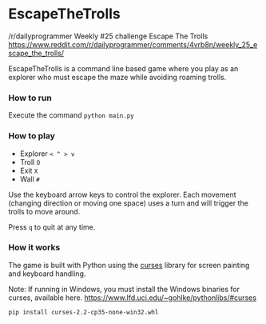 # EscapeTheTrolls
/r/dailyprogrammer Weekly #25 challenge Escape The Trolls
<https://www.reddit.com/r/dailyprogrammer/comments/4vrb8n/weekly_25_escape_the_trolls/>

EscapeTheTrolls is a command line based game where you play as an explorer who must escape the maze while avoiding roaming trolls.

### How to run
Execute the command `python main.py`

### How to play
* Explorer `< ^ > v`
* Troll `O`
* Exit `X`
* Wall `#`

Use the keyboard arrow keys to control the explorer. Each movement (changing direction or moving one space) uses a turn and will trigger the trolls to move around.

Press `q` to quit at any time.

### How it works
The game is built with Python using the [curses](https://docs.python.org/3.5/howto/curses.html) library for screen painting and keyboard handling.

Note: If running in Windows, you must install the Windows binaries for curses, available here.
<https://www.lfd.uci.edu/~gohlke/pythonlibs/#curses>

`pip install curses-2.2-cp35-none-win32.whl`
